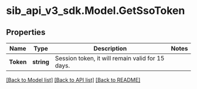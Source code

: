 # sib_api_v3_sdk.Model.GetSsoToken
## Properties

Name | Type | Description | Notes
------------ | ------------- | ------------- | -------------
**Token** | **string** | Session token, it will remain valid for 15 days. | 

[[Back to Model list]](../README.md#documentation-for-models) [[Back to API list]](../README.md#documentation-for-api-endpoints) [[Back to README]](../README.md)

